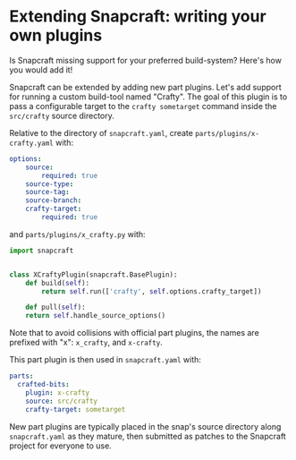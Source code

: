 # Extending Snapcraft: writing your own plugins

Is Snapcraft missing support for your preferred build-system? Here's how you
would add it!

Snapcraft can be extended by adding new part plugins. Let's add support for
running a custom build-tool named "Crafty". The goal of this plugin is to
pass a configurable target to the `crafty sometarget` command inside the
`src/crafty` source directory.

Relative to the directory of `snapcraft.yaml`, create 
`parts/plugins/x-crafty.yaml` with:

```yaml
options:
    source:
        required: true
    source-type:
    source-tag:
    source-branch:
    crafty-target:
        required: true
```

and `parts/plugins/x_crafty.py` with:

```python
import snapcraft


class XCraftyPlugin(snapcraft.BasePlugin):
    def build(self):
        return self.run(['crafty', self.options.crafty_target])

    def pull(self):
	return self.handle_source_options()
```

Note that to avoid collisions with official part plugins, the names are
prefixed with "x":  `x_crafty`, and `x-crafty`.

This part plugin is then used in `snapcraft.yaml` with:

```yaml
parts:
  crafted-bits:
    plugin: x-crafty
    source: src/crafty
    crafty-target: sometarget
```

New part plugins are typically placed in the snap's source directory along
`snapcraft.yaml` as they mature, then submitted as patches to the Snapcraft
project for everyone to use.
